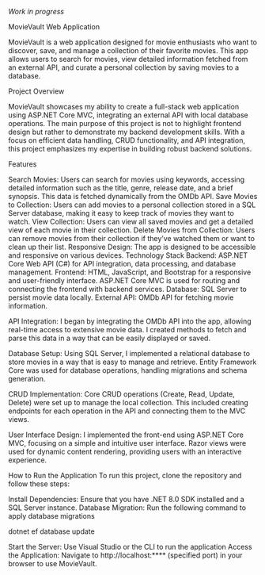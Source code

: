 *Work in progress*

MovieVault Web Application

MovieVault is a web application designed for movie enthusiasts who want to discover, save, and manage a collection of their favorite movies. This app allows users to search for movies, view detailed information fetched from an external API, and curate a personal collection by saving movies to a database.

Project Overview

MovieVault showcases my ability to create a full-stack web application using ASP.NET Core MVC, integrating an external API with local database operations. The main purpose of this project is not to highlight frontend design but rather to demonstrate my backend development skills. With a focus on efficient data handling, CRUD functionality, and API integration, this project emphasizes my expertise in building robust backend solutions.

Features

Search Movies: Users can search for movies using keywords, accessing detailed information such as the title, genre, release date, and a brief synopsis. This data is fetched dynamically from the OMDb API.
Save Movies to Collection: Users can add movies to a personal collection stored in a SQL Server database, making it easy to keep track of movies they want to watch.
View Collection: Users can view all saved movies and get a detailed view of each movie in their collection.
Delete Movies from Collection: Users can remove movies from their collection if they’ve watched them or want to clean up their list.
Responsive Design: The app is designed to be accessible and responsive on various devices.
Technology Stack
Backend: ASP.NET Core Web API (C#) for API integration, data processing, and database management.
Frontend: HTML, JavaScript, and Bootstrap for a responsive and user-friendly interface. ASP.NET Core MVC is used for routing and connecting the frontend with backend services.
Database: SQL Server to persist movie data locally.
External API: OMDb API for fetching movie information.

API Integration: I began by integrating the OMDb API into the app, allowing real-time access to extensive movie data. I created methods to fetch and parse this data in a way that can be easily displayed or saved.

Database Setup: Using SQL Server, I implemented a relational database to store movies in a way that is easy to manage and retrieve. Entity Framework Core was used for database operations, handling migrations and schema generation.

CRUD Implementation: Core CRUD operations (Create, Read, Update, Delete) were set up to manage the local collection. This included creating endpoints for each operation in the API and connecting them to the MVC views.

User Interface Design: I implemented the front-end using ASP.NET Core MVC, focusing on a simple and intuitive user interface. Razor views were used for dynamic content rendering, providing users with an interactive experience.

How to Run the Application
To run this project, clone the repository and follow these steps:

Install Dependencies: Ensure that you have .NET 8.0 SDK installed and a SQL Server instance.
Database Migration: Run the following command to apply database migrations

dotnet ef database update

Start the Server: Use Visual Studio or the CLI to run the application
Access the Application: Navigate to http://localhost:**** (specified port) in your browser to use MovieVault.
